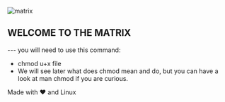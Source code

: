 ![matrix](https://user-images.githubusercontent.com/96126445/153769595-ce13a83d-b1de-47b1-83b0-336c3a4d3c6d.gif)



## WELCOME TO THE MATRIX 


 --- you will need to use this command:
 - chmod u+x file
 - We will see later what does chmod mean and do, but you can have a look at man chmod if you are curious.

Made with :heart: and Linux
